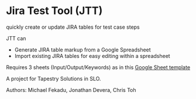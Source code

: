# Jira Test Tool (JTT)
quickly create or update JIRA tables for test case steps

JTT can
* Generate JIRA table markup from a Google Spreadsheet
* Import existing JIRA tables for easy editing within a spreadsheet

Requires 3 sheets (Input/Output/Keywords) as in this [Google Sheet template][template]

A project for Tapestry Solutions in SLO.

Authors:
Michael Fekadu, Jonathan Devera, Chris Toh



[template]: https://docs.google.com/spreadsheets/d/17uKptBeNl5C_dPfdEJjOPs2clcRGPZKoOTagn6w6SRU/edit#gid=1730755105
